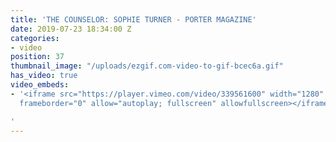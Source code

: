 ```yaml
---
title: 'THE COUNSELOR: SOPHIE TURNER - PORTER MAGAZINE'
date: 2019-07-23 18:34:00 Z
categories:
- video
position: 37
thumbnail_image: "/uploads/ezgif.com-video-to-gif-bcec6a.gif"
has_video: true
video_embeds:
- '<iframe src="https://player.vimeo.com/video/339561600" width="1280" height="720"
  frameborder="0" allow="autoplay; fullscreen" allowfullscreen></iframe>

'
---
```


